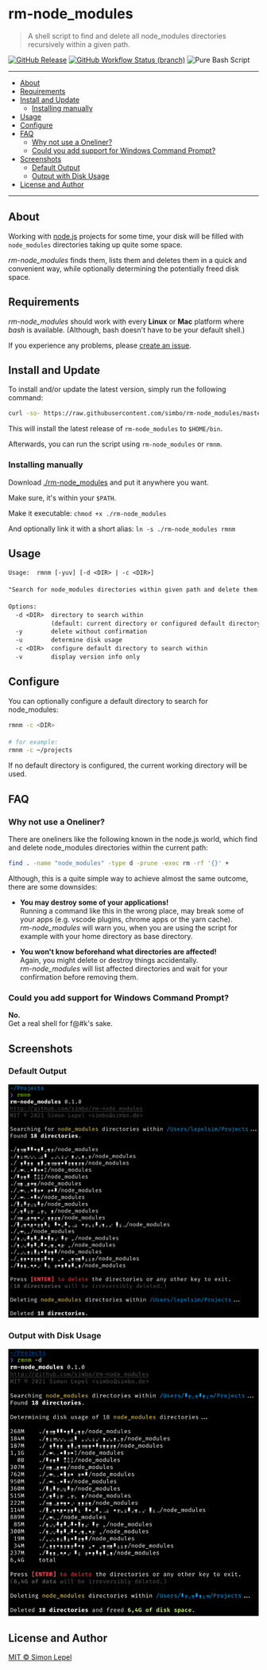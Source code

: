 rm-node_modules
===============

> A shell script to find and delete all node_modules directories recursively
> within a given path.

[![GitHub Release](https://img.shields.io/github/v/release/simbo/rm-node_modules)](https://github.com/simbo/rm-node_modules/releases)
[![GitHub Workflow Status (branch)](https://img.shields.io/github/workflow/status/simbo/rm-node_modules/CI/master)](https://github.com/simbo/rm-node_modules/actions?query=workflow%3ACI)
![Pure Bash Script](https://img.shields.io/badge/pure-bash-green)

---

<!-- TOC anchorMode:github.com -->

- [About](#about)
- [Requirements](#requirements)
- [Install and Update](#install-and-update)
  - [Installing manually](#installing-manually)
- [Usage](#usage)
- [Configure](#configure)
- [FAQ](#faq)
  - [Why not use a Oneliner?](#why-not-use-a-oneliner)
  - [Could you add support for Windows Command Prompt?](#could-you-add-support-for-windows-command-prompt)
- [Screenshots](#screenshots)
  - [Default Output](#default-output)
  - [Output with Disk Usage](#output-with-disk-usage)
- [License and Author](#license-and-author)

<!-- /TOC -->

---

## About

Working with [node.js](https://nodejs.org/) projects for some time, your disk
will be filled with `node_modules` directories taking up quite some space.

*rm-node_modules* finds them, lists them and deletes them in a quick and
convenient way, while optionally determining the potentially freed disk space.

## Requirements

*rm-node_modules* should work with every **Linux** or **Mac** platform where
*bash* is available. (Although, bash doesn't have to be your default shell.)

If you experience any problems, please [create an issue](https://github.com/simbo/rm-node_modules/issues).

## Install and Update

To install and/or update the latest version, simply run the following command:

```sh
curl -so- https://raw.githubusercontent.com/simbo/rm-node_modules/master/install | bash
```

This will install the latest release of `rm-node_modules` to `$HOME/bin`.

Afterwards, you can run the script using `rm-node_modules` or `rmnm`.

### Installing manually

Download [./rm-node_modules](https://raw.githubusercontent.com/simbo/rm-node_modules/master/rm-node_modules)
and put it anywhere you want.

Make sure, it's within your `$PATH`.

Make it executable: `chmod +x ./rm-node_modules`

And optionally link it with a short alias: `ln -s ./rm-node_modules rmnm`

## Usage

```txt
Usage:  rmnm [-yuv] [-d <DIR> | -c <DIR>]

"Search for node_modules directories within given path and delete them."

Options:
  -d <DIR>  directory to search within
            (default: current directory or configured default directory)
  -y        delete without confirmation
  -u        determine disk usage
  -c <DIR>  configure default directory to search within
  -v        display version info only
```

## Configure

You can optionally configure a default directory to search for node_modules:

```sh
rmnm -c <DIR>

# for example:
rmnm -c ~/projects
```

If no default directory is configured, the current working directory will be used.

## FAQ

### Why not use a Oneliner?

There are oneliners like the following known in the node.js world, which find
and delete node_modules directories within the current path:

```sh
find . -name "node_modules" -type d -prune -exec rm -rf '{}' +
```

Although, this is a quite simple way to achieve almost the same outcome, there
are some downsides:

  - **You may destroy some of your applications!**  
    Running a command like this in the wrong place, may break some of your apps
    (e.g. vscode plugins, chrome apps or the yarn cache).  
    *rm-node_modules* will warn you, when you are using the script for
    example with your home directory as base directory.

  - **You won't know beforehand what directories are affected!**  
    Again, you might delete or destroy things accidentally.  
    *rm-node_modules* will list affected directories and wait for your
    confirmation before removing them.

### Could you add support for Windows Command Prompt?

**No.**  
Get a real shell for f@#k's sake.

## Screenshots

### Default Output

![rm-node_modules default output](./screenshot-default.png)

### Output with Disk Usage

![rm-node_modules with disk usage](./screenshot-disk-usage.png)

## License and Author

[MIT &copy; Simon Lepel](http://simbo.mit-license.org/)
